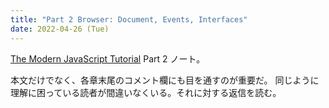 ```yaml
---
title: "Part 2 Browser: Document, Events, Interfaces"
date: 2022-04-26 (Tue)
---
```


[The Modern JavaScript Tutorial](https://javascript.info/) Part 2 ノート。

本文だけでなく、各章末尾のコメント欄にも目を通すのが重要だ。
同じように理解に困っている読者が間違いなくいる。それに対する返信を読む。
